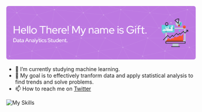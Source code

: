 ![Welcome](https://github.com/GRambuda/GRambuda/blob/main/assets/github-header-Gift.png)

- 🌱 I’m currently studying machine learning.
- 🎯 My goal is to effectively tranform data and apply statistical analysis to find trends and solve problems.
- 📫 How to reach me on [Twitter](https://twitter.com/GigiRivani)

![My Skills](https://skillicons.dev/icons?i=py,r,mysql,postgres,git)

<!---
GRambuda/GRambuda is a ✨ special ✨ repository because its `README.md`.
--->
